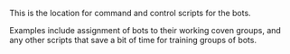 This is the location for command and control scripts for the bots.

Examples include assignment of bots to their working coven groups, and any other scripts that save a bit of time for training groups of bots.

